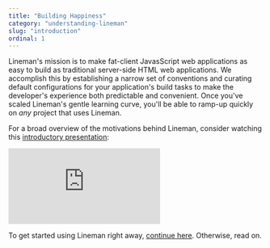 ```yaml
---
title: "Building Happiness"
category: "understanding-lineman"
slug: "introduction"
ordinal: 1
---
```


Lineman's mission is to make fat-client JavasScript web applications as easy to build as traditional server-side HTML web applications.
We accomplish this by establishing a narrow set of conventions and curating default configurations for your application's build tasks to make the developer's experience both predictable and convenient. Once you've scaled Lineman's gentle learning curve, you'll be able to ramp-up quickly on *any* project that uses Lineman.

For a broad overview of the motivations behind Lineman, consider watching this [introductory presentation](http://blog.testdouble.com/posts/2013-11-12-1st-class-web-development-with-lineman.html):

<div class='embed-container'>
  <iframe class="u-video" frameborder="0" src="http://www.youtube.com/embed/KERJkJNV5nI" allowfullscreen></iframe>
</div>

To get started using Lineman right away, [continue here](#getting-started). Otherwise, read on.
